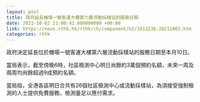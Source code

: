 ```yaml
---
layout: post
title: 政府延長機場一號客運大樓第六層流動採樣站的服務日期
date: 2021-10-02 21:00:42.000000000 +08:00
link: https://news.rthk.hk/rthk/ch/component/k2/1613236-20211002.htm
categories: rthk
---
```


政府決定延長位於機場一號客運大樓第六層流動採樣站的服務日期至本月10日。

當局表示，截至傍晚6時，社區檢測中心明日尚餘約3萬個預約名額，未來一周及兩周均尚餘超過9成預約名額。

當局指，全港各區明日合共有26個社區檢測中心或流動採樣站，為須接受強制檢測的人士提供免費服務，檢測量足以應付需求。
